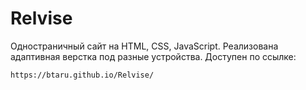 # Relvise

Одностраничный сайт на HTML, CSS, JavaScript. Реализована адаптивная верстка под разные устройства.
Доступен по ссылке:

```
https://btaru.github.io/Relvise/
```
